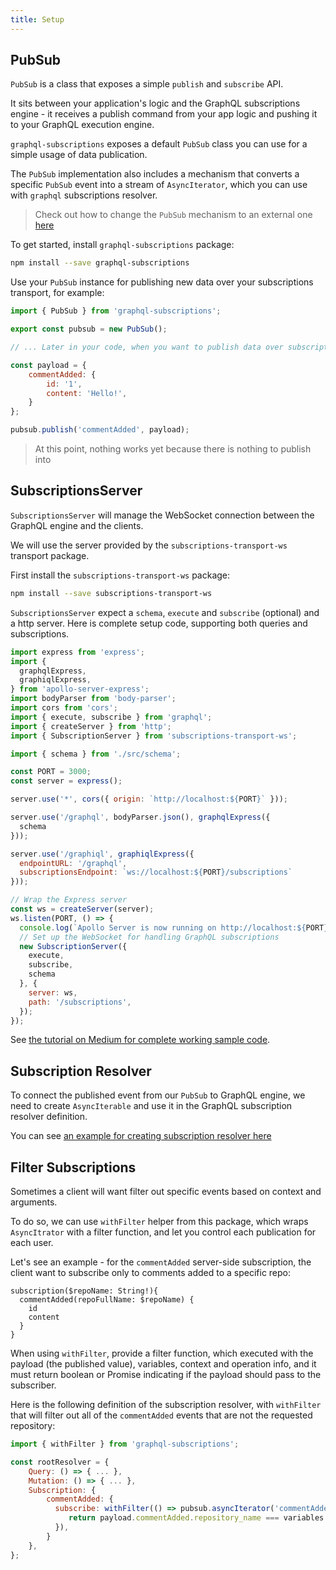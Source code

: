 ```yaml
---
title: Setup
---
```


<h2 id="setup">PubSub</h2>

`PubSub` is a class that exposes a simple `publish` and `subscribe` API.

It sits between your application's logic and the GraphQL subscriptions engine - it receives a publish command from your app logic and pushing it to your GraphQL execution engine.

`graphql-subscriptions` exposes a default `PubSub` class you can use for a simple usage of data publication.

The `PubSub` implementation also includes a mechanism that converts a specific `PubSub` event into a stream of `AsyncIterator`, which you can use with `graphql` subscriptions resolver.

> Check out how to change the `PubSub` mechanism to an external one [here](/tools/graphql-subscriptions/external-pubsub.html)

To get started, install `graphql-subscriptions` package:

```bash
npm install --save graphql-subscriptions
```

Use your `PubSub` instance for publishing new data over your subscriptions transport, for example:

```js
import { PubSub } from 'graphql-subscriptions';

export const pubsub = new PubSub();

// ... Later in your code, when you want to publish data over subscription, run:

const payload = {
    commentAdded: {
        id: '1',
        content: 'Hello!',
    }
};

pubsub.publish('commentAdded', payload);
```

> At this point, nothing works yet because there is nothing to publish into

<h2 id="subscription-server">SubscriptionsServer</h2>

`SubscriptionsServer` will manage the WebSocket connection between the GraphQL engine and the clients.

We will use the server provided by the `subscriptions-transport-ws` transport package.

First install the `subscriptions-transport-ws` package:

```bash
npm install --save subscriptions-transport-ws
```

`SubscriptionsServer` expect a `schema`, `execute` and `subscribe` (optional) and a http server. Here is complete setup code, supporting both queries and subscriptions.

```js
import express from 'express';
import {
  graphqlExpress,
  graphiqlExpress,
} from 'apollo-server-express';
import bodyParser from 'body-parser';
import cors from 'cors';
import { execute, subscribe } from 'graphql';
import { createServer } from 'http';
import { SubscriptionServer } from 'subscriptions-transport-ws';

import { schema } from './src/schema';

const PORT = 3000;
const server = express();

server.use('*', cors({ origin: `http://localhost:${PORT}` }));

server.use('/graphql', bodyParser.json(), graphqlExpress({
  schema
}));

server.use('/graphiql', graphiqlExpress({
  endpointURL: '/graphql',
  subscriptionsEndpoint: `ws://localhost:${PORT}/subscriptions`
}));

// Wrap the Express server
const ws = createServer(server);
ws.listen(PORT, () => {
  console.log(`Apollo Server is now running on http://localhost:${PORT}`);
  // Set up the WebSocket for handling GraphQL subscriptions
  new SubscriptionServer({
    execute,
    subscribe,
    schema
  }, {
    server: ws,
    path: '/subscriptions',
  });
});

```

See [the tutorial on Medium for complete working sample code](https://dev-blog.apollodata.com/tutorial-graphql-subscriptions-server-side-e51c32dc2951).

<h2 id="subscription-resolver">Subscription Resolver</h2>

To connect the published event from our `PubSub` to GraphQL engine, we need to create `AsyncIterable` and use it in the GraphQL subscription resolver definition.

You can see [an example for creating subscription resolver here](/tools/graphql-subscriptions/subscriptions-to-schema.html)



<h2 id="filter-subscriptions">Filter Subscriptions</h2>

Sometimes a client will want filter out specific events based on context and arguments.

To do so, we can use `withFilter` helper from this package, which wraps `AsyncItrator` with a filter function, and let you control each publication for each user.

Let's see an example - for the `commentAdded` server-side subscription, the client want to subscribe only to comments added to a specific repo:

```
subscription($repoName: String!){
  commentAdded(repoFullName: $repoName) {
    id
    content
  }
}
```

When using `withFilter`, provide a filter function, which executed with the payload (the published value), variables, context and operation info, and it must return boolean or Promise<boolean> indicating if the payload should pass to the subscriber.

Here is the following definition of the subscription resolver, with `withFilter` that will filter out all of the `commentAdded` events that are not the requested repository:

```js
import { withFilter } from 'graphql-subscriptions';

const rootResolver = {
    Query: () => { ... },
    Mutation: () => { ... },
    Subscription: {
        commentAdded: {
          subscribe: withFilter(() => pubsub.asyncIterator('commentAdded'), (payload, variables) => {
             return payload.commentAdded.repository_name === variables.repoFullName;
          }),
        }
    },
};
```
